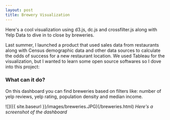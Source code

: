 ```yaml
---
layout: post
title: Brewery Visualization
---
```


Here's a cool visualization using d3.js, dc.js and crossfilter.js along with Yelp Data to dive in to close by breweries. 

Last summer, I launched a product that used sales data from restaurants along with Census demographic data and other data sources to calculate the odds of success for a new restaurant location. We used Tableau for the visualization, but I wanted to learn some open source softwares so I dove into this project:

### What can it do?
On this dashboard you can find breweries based on filters like: number of yelp reviews, yelp rating, population density and median income.

![]({{ site.baseurl }}/images/breweries.JPG)(/breweries.html)
*Here's a screenshot of the dashboard*